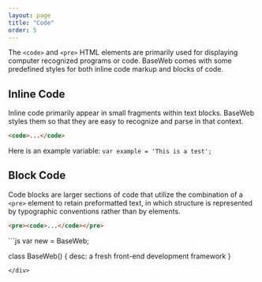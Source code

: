 ```yaml
---
layout: page
title: "Code"
order: 5
---
```


The `<code>` and `<pre>` HTML elements are primarily used for displaying computer recognized programs or code. BaseWeb comes with some predefined styles for both inline code markup and blocks of code.

## Inline Code

Inline code primarily appear in small fragments within text blocks. BaseWeb styles them so that they are easy to recognize and parse in that context.

```html
<code>...</code>
```

<div class="demo">
  <p>Here is an example variable: <code>var example = 'This is a test';</code></p>
</div>

## Block Code

Code blocks are larger sections of code that utilize the combination of a `<pre>` element to retain preformatted text, in which structure is represented by typographic conventions rather than by elements.

```html
<pre><code>...</code></pre>
```

<div class="demo" markdown="1">
```js
var new = BaseWeb;

class BaseWeb() {
  desc: a fresh front-end development framework
}
```
</div>
